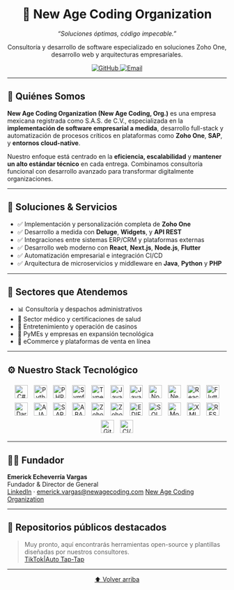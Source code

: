 <!--
Este repositorio representa la presencia oficial de la organización New Age Coding, Org. en GitHub.
-->

<div align="center">
  <h1>🚀 New Age Coding Organization</h1>
  <p><em>“Soluciones óptimas, código impecable.”</em></p>

  <p>Consultoría y desarrollo de software especializado en soluciones Zoho One, desarrollo web y arquitecturas empresariales.</p>

  <!-- Enlaces corporativos -->
  <a href="https://github.com/NewAgeCodingOrganization-Organization">
    <img src="https://img.shields.io/badge/GitHub-NewAgeCodingOrganization-Organization?logo=github&style=for-the-badge" alt="GitHub"/>
  </a>
  <a href="mailto:contacto@newagecoding.org">
    <img src="https://img.shields.io/badge/Email-contacto@newagecoding.com-D14836?logo=gmail&style=for-the-badge" alt="Email"/>
  </a>
</div>

---

## 🧠 Quiénes Somos

**New Age Coding Organization (New Age Coding, Org.)** es una empresa mexicana registrada como S.A.S. de C.V., especializada en la **implementación de software empresarial a medida**, desarrollo full-stack y automatización de procesos críticos en plataformas como **Zoho One**, **SAP**, y **entornos cloud-native**.

Nuestro enfoque está centrado en la **eficiencia, escalabilidad** y **mantener un alto estándar técnico** en cada entrega. Combinamos consultoría funcional con desarrollo avanzado para transformar digitalmente organizaciones.

---

## 🧩 Soluciones & Servicios

- ✅ Implementación y personalización completa de **Zoho One**  
- ✅ Desarrollo a medida con **Deluge**, **Widgets**, y **API REST**  
- ✅ Integraciones entre sistemas ERP/CRM y plataformas externas  
- ✅ Desarrollo web moderno con **React**, **Next.js**, **Node.js**, **Flutter**  
- ✅ Automatización empresarial e integración CI/CD  
- ✅ Arquitectura de microservicios y middleware en **Java**, **Python** y **PHP**  

---

## 💼 Sectores que Atendemos

- 📊 Consultoría y despachos administrativos  
- 🏥 Sector médico y certificaciones de salud  
- 🎰 Entretenimiento y operación de casinos  
- 🏢 PyMEs y empresas en expansión tecnológica  
- 🛒 eCommerce y plataformas de venta en línea  

---

## ⚙️ Nuestro Stack Tecnológico

<p align="center">
  <img src="https://img.shields.io/badge/C%23-239120?logo=c-sharp&style=flat-square" alt="C#" height="30" style="margin:5px;"/>
  <img src="https://img.shields.io/badge/Python-3776AB?logo=python&style=flat-square" alt="Python" height="30" style="margin:5px;"/>
  <img src="https://img.shields.io/badge/PHP-777BB4?logo=php&style=flat-square" alt="PHP" height="30" style="margin:5px;"/>
  <img src="https://img.shields.io/badge/Symfony-000000?logo=symfony&style=flat-square" alt="Symfony" height="30" style="margin:5px;"/>
  <img src="https://img.shields.io/badge/TypeScriot-3178c6?logo=typescript&style=flat-square" alt="TypeScript" height="30" style="margin:5px;"/>
  <img src="https://img.shields.io/badge/Java-ED8B00?logo=java&style=flat-square" alt="Java" height="30" style="margin:5px;"/>
  <img src="https://img.shields.io/badge/JavaScript-F7DF1E?logo=javascript&style=flat-square" alt="JavaScript" height="30" style="margin:5px;"/>
  <img src="https://img.shields.io/badge/Node.js-339933?logo=nodedotjs&style=flat-square" alt="Node.js" height="30" style="margin:5px;"/>
  <img src="https://img.shields.io/badge/Next.js-black?logo=nextdotjs&style=flat-square" alt="Next.js" height="30" style="margin:5px;"/>
  <img src="https://img.shields.io/badge/React-20232A?logo=react&style=flat-square" alt="React" height="30" style="margin:5px;"/>
  <img src="https://img.shields.io/badge/Flutter-02569B?logo=flutter&style=flat-square" alt="Flutter" height="30" style="margin:5px;"/>
  <img src="https://img.shields.io/badge/Dart-0175C2?logo=dart&style=flat-square" alt="Dart" height="30" style="margin:5px;"/>
  <img src="https://img.shields.io/badge/AJAX-005A9C?style=flat-square" alt="AJAX" height="30" style="margin:5px;"/>
  <img src="https://img.shields.io/badge/SAP%20UI5-000000?logo=sap&style=flat-square" alt="SAP UI5" height="30" style="margin:5px;"/>
  <img src="https://img.shields.io/badge/ABAP-000000?style=flat-square" alt="ABAP" height="30" style="margin:5px;"/>
  <img src="https://img.shields.io/badge/Deluge-5658DD?style=flat-square" alt="Zoho Deluge" height="30" style="margin:5px;"/>
  <img src="https://img.shields.io/badge/Zoho-FF5C00?style=flat-square" alt="Zoho One" height="30" style="margin:5px;"/>
  <img src="https://img.shields.io/badge/EDIFY-007ACC?style=flat-square" alt="EDIFY" height="30" style="margin:5px;"/>
  <img src="https://img.shields.io/badge/SQL-4479A1?logo=mysql&style=flat-square" alt="SQL" height="30" style="margin:5px;"/>
  <img src="https://img.shields.io/badge/MongoDB-589636?logo=mongodb&style=flat-square" alt="MongoDB" height="30" style="margin:5px;"/>
  <img src="https://img.shields.io/badge/XML-FC8019?logo=xml&style=flat-square" alt="XML" height="30" style="margin:5px;"/>
  <img src="https://img.shields.io/badge/RESTful_API-000000?style=flat-square" alt="RESTful API" height="30" style="margin:5px;"/>
  <img src="https://img.shields.io/badge/Git-F05032?logo=git&style=flat-square" alt="Git" height="30" style="margin:5px;"/>
  <img src="https://img.shields.io/badge/CI%2FCD-2088FF?logo=githubactions&style=flat-square" alt="CI/CD" height="30" style="margin:5px;"/>
</p>

---

## 🧑‍💼 Fundador

**Emerick Echeverría Vargas**  
Fundador & Director de General  
[LinkedIn](https://www.linkedin.com/in/emerickvar) · emerick.vargas@newagecoding.com
[New Age Coding Organization](https://newagecoding.org/)

---

## 📌 Repositorios públicos destacados

> Muy pronto, aquí encontrarás herramientas open-source y plantillas diseñadas por nuestros consultores. <br>
> [TikTok|Auto Tap-Tap](https://github.com/New-Age-Coding-Organization/TikTok.Auto_Tap-Tap)

--- 

<p align="center">
  <a href="#">⬆️ Volver arriba</a>
</p>
